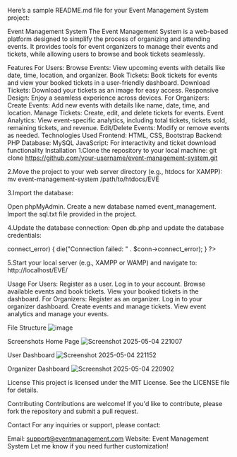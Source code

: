 Here’s a sample README.md file for your Event Management System project:

Event Management System
The Event Management System is a web-based platform designed to simplify the process of organizing and attending events. It provides tools for event organizers to manage their events and tickets, while allowing users to browse and book tickets seamlessly.

Features
For Users:
Browse Events: View upcoming events with details like date, time, location, and organizer.
Book Tickets: Book tickets for events and view your booked tickets in a user-friendly dashboard.
Download Tickets: Download your tickets as an image for easy access.
Responsive Design: Enjoy a seamless experience across devices.
For Organizers:
Create Events: Add new events with details like name, date, time, and location.
Manage Tickets: Create, edit, and delete tickets for events.
Event Analytics: View event-specific analytics, including total tickets, tickets sold, remaining tickets, and revenue.
Edit/Delete Events: Modify or remove events as needed.
Technologies Used
Frontend: HTML, CSS, Bootstrap
Backend: PHP
Database: MySQL
JavaScript: For interactivity and ticket download functionality
Installation
1.Clone the repository to your local machine:
git clone https://github.com/your-username/event-management-system.git

2.Move the project to your web server directory (e.g., htdocs for XAMPP):
mv event-management-system /path/to/htdocs/EVE

3.Import the database:

Open phpMyAdmin.
Create a new database named event_management.
Import the sql.txt file provided in the project.

4.Update the database connection:
Open db.php and update the database credentials:
<?php
$servername = "localhost";
$username = "root";
$password = "";
$dbname = "event_management";

$conn = new mysqli($servername, $username, $password, $dbname);

if ($conn->connect_error) {
    die("Connection failed: " . $conn->connect_error);
}
?>

5.Start your local server (e.g., XAMPP or WAMP) and navigate to:
http://localhost/EVE/

Usage
For Users:
Register as a user.
Log in to your account.
Browse available events and book tickets.
View your booked tickets in the dashboard.
For Organizers:
Register as an organizer.
Log in to your organizer dashboard.
Create events and manage tickets.
View event analytics and manage your events.

File Structure
![image](https://github.com/user-attachments/assets/c1ce807d-84fd-4e14-82d1-11a519b3c4c8)

Screenshots
Home Page
![Screenshot 2025-05-04 221007](https://github.com/user-attachments/assets/3add0fc0-5367-475d-9153-949fb765e8bf)

User Dashboard
![Screenshot 2025-05-04 221152](https://github.com/user-attachments/assets/6da6ced3-14e7-4dfb-988a-b4f39b64f7ce)

Organizer Dashboard
![Screenshot 2025-05-04 220902](https://github.com/user-attachments/assets/decc5f39-f798-4dc5-910a-ed6388b4523e)


License
This project is licensed under the MIT License. See the LICENSE file for details.

Contributing
Contributions are welcome! If you'd like to contribute, please fork the repository and submit a pull request.

Contact
For any inquiries or support, please contact:

Email: support@eventmanagement.com
Website: Event Management System
Let me know if you need further customization!
